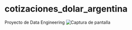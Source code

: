 # cotizaciones_dolar_argentina
Proyecto de  Data Engineering
![Captura de pantalla](file:///C:/Users/jorge/OneDrive%20-%20datospb/Escritorio/Dev/cotizaciones_dolar_argentina/images/Captura%20de%20pantalla%202023-06-10%20172111.png)
